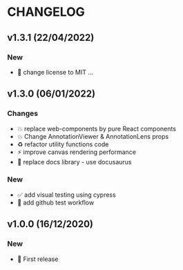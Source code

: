 # CHANGELOG

## v1.3.1 (22/04/2022)

### New

- :page_facing_up: change license to MIT …

## v1.3.0 (06/01/2022)

### Changes

- 💥 replace web-components by pure React components
- 💥 Change AnnotationViewer & AnnotationLens props
- ♻️ refactor utility functions code
- ⚡️ improve canvas rendering performance
- 📝 replace docs library - use docusaurus

### New

- ✅ add visual testing using cypress
- 👷 add github test workflow

## v1.0.0 (16/12/2020)

### New

- 🎉 First release
